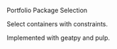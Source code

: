 Portfolio Package Selection

Select containers with constraints.

Implemented with geatpy and pulp.
